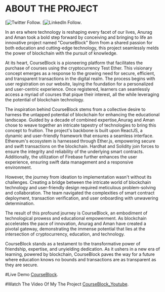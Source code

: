 # ABOUT THE PROJECT

[![Twitter Follow](https://twitter.com/ReyedgeM).
[![LinkedIn Follow](https://www.linkedin.com/in/anurag-nishad-7980a725b/).

In an era where technology is reshaping every facet of our lives, Anurag and Aman took a bold step forward by conceiving and bringing to life an innovative project named "CourseBlock" Born from a shared passion for both education and cutting-edge technology, this project seamlessly melds the power of blockchain with the pursuit of knowledge.

At its heart, CourseBlock is a pioneering platform that facilitates the purchase of courses using the cryptocurrency Test Ether. This visionary concept emerges as a response to the growing need for secure, efficient, and transparent transactions in the digital realm. The process begins with user registration on our website, laying the foundation for a personalized and user-centric experience. Once registered, learners can seamlessly access a myriad of courses that pique their interest, all the while leveraging the potential of blockchain technology.

The inspiration behind CourseBlock stems from a collective desire to harness the untapped potential of blockchain for enhancing the educational landscape. Guided by a decade of combined expertise,Anurag and Aman chose to weave together an intricate tapestry of technologies to bring this concept to fruition. The project's backbone is built upon ReactJS, a dynamic and user-friendly framework that ensures a seamless interface. Ethereum's ecosystem is harnessed through Ether.js, empowering secure and swift transactions on the blockchain. Hardhat and Solidity join forces to ensure the integrity and reliability of the underlying smart contracts. Additionally, the utilization of Firebase further enhances the user experience, ensuring swift data management and a responsive environment.

However, the journey from ideation to implementation wasn't without its challenges. Creating a bridge between the intricate world of blockchain technology and user-friendly design required meticulous problem-solving and collaboration. The team navigated the complexities of smart contract deployment, transaction verification, and user onboarding with unwavering determination.

The result of this profound journey is CourseBlock, an embodiment of technological prowess and educational empowerment. As blockchain accelerates the pace of innovation, Anurag and Aman have created a pivotal gateway, demonstrating the immense potential that lies at the intersection of cryptocurrency, education, and technology.

CourseBlock stands as a testament to the transformative power of friendship, expertise, and unyielding dedication. As it ushers in a new era of learning, powered by blockchain, CourseBlock paves the way for a future where education knows no bounds and transactions are as transparent as they are secure.

#Live Demo
 [CourseBlock](poetic-kulfi-399c26.netlify.app).

#Watch The Video Of My The Project 
 [CourseBlock_Youtube](https://youtu.be/8X_k--4iZjk).


 

